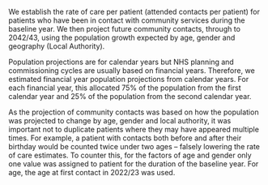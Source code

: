We establish the rate of care per patient (attended contacts per patient) for patients who have been in contact with community services during the baseline year. We then project future community contacts, through to 2042/43, using the population growth expected by age, gender and geography (Local Authority).  

Population projections are for calendar years but NHS planning and commissioning cycles are usually based on financial years. Therefore, we estimated financial year population projections from calendar years. For each financial year, this allocated 75% of the population from the first calendar year and 25% of the population from the second calendar year. 

As the projection of community contacts was based on how the population was projected to change by age, gender and local authority, it was important not to duplicate patients where they may have appeared multiple times. For example, a patient with contacts both before and after their birthday would be counted twice under two ages – falsely lowering the rate of care estimates. To counter this, for the factors of age and gender only one value was assigned to patient for the duration of the baseline year. For age, the age at first contact in 2022/23 was used. 
